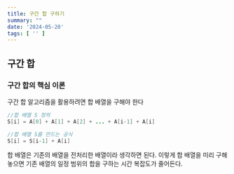 ```yaml
---
title: 구간 합 구하기
summary: ""
date: '2024-05-20'
tags: [ '' ]
---
```


## 구간 합

### 구간 합의 핵심 이론

구간 합 알고리즘을 활용하려면 합 배열을 구해야 한다

```java
//합 배열 S 정의
S[i] = A[0] + A[1] + A[2] + ... + A[i-1] + A[i]

//합 배열 S를 만드는 공식
S[i] = S[i-1] + A[i]
```

합 배열은 기존의 배열을 전처리한 배열이라 생각하면 된다. 이렇게 합 배열을 미리 구해 놓으면 기존 배열의 일정 범위의 합을 구하는 시간 복잡도가 줄어든다.
